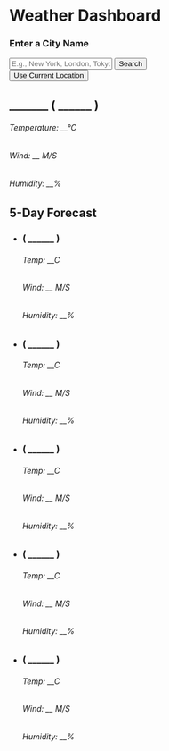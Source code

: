 <!DOCTYPE html>
<!-- Coding By CodingNepal - www.codingnepalweb.com -->
<html lang="en">
  <head>
    <meta charset="utf-8">
    
   
  </head>
  <body>
    <h1>Weather Dashboard</h1>
    <div class="container">
      <div class="weather-input">
        <h3>Enter a City Name</h3>
        <input class="city-input" type="text" placeholder="E.g., New York, London, Tokyo">
        <button class="search-btn">Search</button>
        <div class="separator"></div>
        <button class="location-btn">Use Current Location</button>
      </div>
      <div class="weather-data">
        <div class="current-weather">
          <div class="details">
            <h2>_______ ( ______ )</h2>
            <h6>Temperature: __°C</h6>
            <h6>Wind: __ M/S</h6>
            <h6>Humidity: __%</h6>
          </div>
        </div>
        <div class="days-forecast">
          <h2>5-Day Forecast</h2>
          <ul class="weather-cards">
            <li class="card">
              <h3>( ______ )</h3>
              <h6>Temp: __C</h6>
              <h6>Wind: __ M/S</h6>
              <h6>Humidity: __%</h6>
            </li>
            <li class="card">
              <h3>( ______ )</h3>
              <h6>Temp: __C</h6>
              <h6>Wind: __ M/S</h6>
              <h6>Humidity: __%</h6>
            </li>
            <li class="card">
              <h3>( ______ )</h3>
              <h6>Temp: __C</h6>
              <h6>Wind: __ M/S</h6>
              <h6>Humidity: __%</h6>
            </li>
            <li class="card">
              <h3>( ______ )</h3>
              <h6>Temp: __C</h6>
              <h6>Wind: __ M/S</h6>
              <h6>Humidity: __%</h6>
            </li>
            <li class="card">
              <h3>( ______ )</h3>
              <h6>Temp: __C</h6>
              <h6>Wind: __ M/S</h6>
              <h6>Humidity: __%</h6>
            </li>
          </ul>
        </div>
      </div>
    </div>
    
  </body>
</html>
